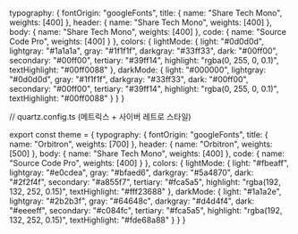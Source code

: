  typography: {
    fontOrigin: "googleFonts",
    title: {
      name: "Share Tech Mono",
      weights: [400]
    },
    header: {
      name: "Share Tech Mono",
      weights: [400]
    },
    body: {
      name: "Share Tech Mono",
      weights: [400]
    },
    code: {
      name: "Source Code Pro",
      weights: [400]
    }
  },
  colors: {
    lightMode: {
      light: "#0d0d0d",
      lightgray: "#1a1a1a",
      gray: "#1f1f1f",
      darkgray: "#33ff33",
      dark: "#00ff00",
      secondary: "#00ff00",
      tertiary: "#39ff14",
      highlight: "rgba(0, 255, 0, 0.1)",
      textHighlight: "#00ff0088"
    },
    darkMode: {
      light: "#000000",
      lightgray: "#0d0d0d",
      gray: "#1f1f1f",
      darkgray: "#33ff33",
      dark: "#00ff00",
      secondary: "#00ff00",
      tertiary: "#39ff14",
      highlight: "rgba(0, 255, 0, 0.1)",
      textHighlight: "#00ff0088"
    }
  }
}



// quartz.config.ts (메트릭스 + 사이버 레트로 스타일)

export const theme = {
  typography: {
    fontOrigin: "googleFonts",
    title: {
      name: "Orbitron",
      weights: [700]
    },
    header: {
      name: "Orbitron",
      weights: [500]
    },
    body: {
      name: "Share Tech Mono",
      weights: [400]
    },
    code: {
      name: "Source Code Pro",
      weights: [400]
    }
  },
  colors: {
    lightMode: {
      light: "#fbeaff",
      lightgray: "#e0cdea",
      gray: "#bfaed6",
      darkgray: "#5a4870",
      dark: "#2f2f4f",
      secondary: "#a855f7",
      tertiary: "#fca5a5",
      highlight: "rgba(192, 132, 252, 0.15)",
      textHighlight: "#fff23688"
    },
    darkMode: {
      light: "#1a1a2e",
      lightgray: "#2b2b3f",
      gray: "#64648c",
      darkgray: "#d4d4f4",
      dark: "#eeeeff",
      secondary: "#c084fc",
      tertiary: "#fca5a5",
      highlight: "rgba(192, 132, 252, 0.15)",
      textHighlight: "#fde68a88"
    }
  }
}
